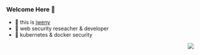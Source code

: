 ### Welcome Here 👋

- 🔭 this is [jweny](https://jweny.top)
- 🌱  web security reseacher & developer
- 👻  kubernetes & docker security

<img align="right" src="https://github-readme-stats-mrdulin.vercel.app/api?username=jweny&show_icons=true&hide_border=true&hide=prs&theme=radical">
